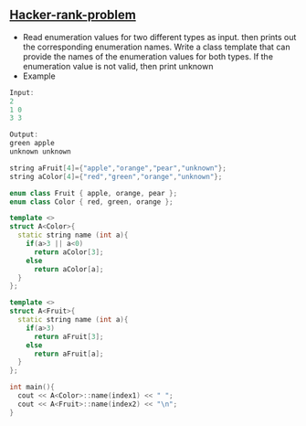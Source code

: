 ## [Hacker-rank-problem](https://www.hackerrank.com/challenges/cpp-class-template-specialization/problem)
- Read enumeration values for two different types as input. then prints out the corresponding enumeration names. Write a class template that can provide the names of the enumeration values for both types. If the enumeration value is not valid, then print unknown
- Example
```c++
Input:
2
1 0
3 3

Output:
green apple
unknown unknown
```

```c++
string aFruit[4]={"apple","orange","pear","unknown"};
string aColor[4]={"red","green","orange","unknown"};

enum class Fruit { apple, orange, pear };
enum class Color { red, green, orange };

template <>
struct A<Color>{
  static string name (int a){
    if(a>3 || a<0)
      return aColor[3];
    else
      return aColor[a];
  }
};

template <>
struct A<Fruit>{
  static string name (int a){
    if(a>3)
      return aFruit[3];
    else
      return aFruit[a];
  }
};

int main(){
  cout << A<Color>::name(index1) << " ";
  cout << A<Fruit>::name(index2) << "\n";  
}
```
